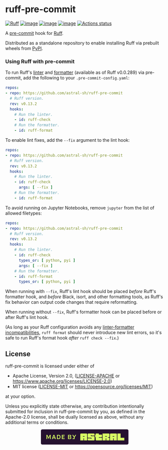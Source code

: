 # ruff-pre-commit

[![Ruff](https://img.shields.io/endpoint?url=https://raw.githubusercontent.com/astral-sh/ruff/main/assets/badge/v2.json)](https://github.com/astral-sh/ruff)
[![image](https://img.shields.io/pypi/v/ruff/0.13.2.svg)](https://pypi.python.org/pypi/ruff)
[![image](https://img.shields.io/pypi/l/ruff/0.13.2.svg)](https://pypi.python.org/pypi/ruff)
[![image](https://img.shields.io/pypi/pyversions/ruff/0.13.2.svg)](https://pypi.python.org/pypi/ruff)
[![Actions status](https://github.com/astral-sh/ruff-pre-commit/workflows/main/badge.svg)](https://github.com/astral-sh/ruff-pre-commit/actions)

A [pre-commit](https://pre-commit.com/) hook for [Ruff](https://github.com/astral-sh/ruff).

Distributed as a standalone repository to enable installing Ruff via prebuilt wheels from
[PyPI](https://pypi.org/project/ruff/).

### Using Ruff with pre-commit

To run Ruff's [linter](https://docs.astral.sh/ruff/linter) and [formatter](https://docs.astral.sh/ruff/formatter)
(available as of Ruff v0.0.289) via pre-commit, add the following to your `.pre-commit-config.yaml`:

```yaml
repos:
- repo: https://github.com/astral-sh/ruff-pre-commit
  # Ruff version.
  rev: v0.13.2
  hooks:
    # Run the linter.
    - id: ruff-check
    # Run the formatter.
    - id: ruff-format
```

To enable lint fixes, add the `--fix` argument to the lint hook:

```yaml
repos:
- repo: https://github.com/astral-sh/ruff-pre-commit
  # Ruff version.
  rev: v0.13.2
  hooks:
    # Run the linter.
    - id: ruff-check
      args: [ --fix ]
    # Run the formatter.
    - id: ruff-format
```

To avoid running on Jupyter Notebooks, remove `jupyter` from the list of allowed filetypes:

```yaml
repos:
- repo: https://github.com/astral-sh/ruff-pre-commit
  # Ruff version.
  rev: v0.13.2
  hooks:
    # Run the linter.
    - id: ruff-check
      types_or: [ python, pyi ]
      args: [ --fix ]
    # Run the formatter.
    - id: ruff-format
      types_or: [ python, pyi ]
```

When running with `--fix`, Ruff's lint hook should be placed _before_ Ruff's formatter hook, and
_before_ Black, isort, and other formatting tools, as Ruff's fix behavior can output code changes
that require reformatting.

When running without `--fix`, Ruff's formatter hook can be placed before or after Ruff's lint hook.

(As long as your Ruff configuration avoids any [linter-formatter incompatibilities](https://docs.astral.sh/ruff/formatter/#conflicting-lint-rules),
`ruff format` should never introduce new lint errors, so it's safe to run Ruff's format hook _after_
`ruff check --fix`.)

## License

ruff-pre-commit is licensed under either of

- Apache License, Version 2.0, ([LICENSE-APACHE](LICENSE-APACHE) or <https://www.apache.org/licenses/LICENSE-2.0>)
- MIT license ([LICENSE-MIT](LICENSE-MIT) or <https://opensource.org/licenses/MIT>)

at your option.

Unless you explicitly state otherwise, any contribution intentionally submitted
for inclusion in ruff-pre-commit by you, as defined in the Apache-2.0 license, shall be
dually licensed as above, without any additional terms or conditions.

<div align="center">
  <a target="_blank" href="https://astral.sh" style="background:none">
    <img src="https://raw.githubusercontent.com/astral-sh/ruff/main/assets/svg/Astral.svg">
  </a>
</div>
